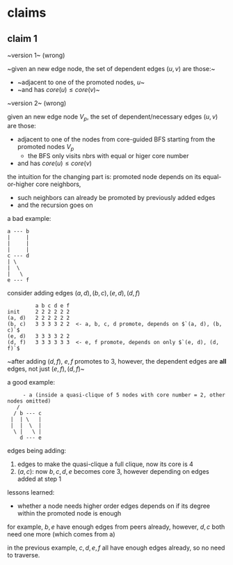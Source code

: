 
# claims

## claim 1

~version 1~ (wrong)

~given an new edge node, the set of dependent edges $`(u, v)`$ are those:~
   - ~adjacent to one of the promoted nodes, $`u`$~
   - ~and has $`core(u) \le core(v)`$~

~version 2~ (wrong)

given an new edge node $`V_p`$, the set of dependent/necessary edges $`(u, v)`$ are those:

   - adjacent to one of the nodes from core-guided BFS starting from the promoted nodes $`V_p`$
     - the BFS only visits nbrs with equal or higer core number
   - and has $`core(u) \le core(v)`$


the intuition for the changing part is: promoted node depends on its equal-or-higher core neighbors, 

- such neighbors can already be promoted by previously added edges
- and the recursion goes on 

a bad example:


    a --- b
    |     |
    |     |
    |     |
    c --- d
    | \
    |  \
    |   \
    e --- f



consider adding edges $`(a, d), (b, c), (e, d), (d, f)`$

             a b c d e f
    init     2 2 2 2 2 2
    (a, d)   2 2 2 2 2 2
    (b, c)   3 3 3 3 2 2  <- a, b, c, d promote, depends on $`(a, d), (b, c)`$
    (e, d)   3 3 3 3 2 2
    (d, f)   3 3 3 3 3 3  <- e, f promote, depends on only $`(e, d), (d, f)`$

~after adding $`(d, f)`$, $`{e, f}`$ promotes to 3, however, the dependent edges are **all** edges, not just $`{(e, f), (d, f)}`$~


a good example:


         - a (inside a quasi-clique of 5 nodes with core number = 2, other nodes omitted)
       /
      / b --- c
     |  | \   |
     |  |  \  |
      \ |   \ |  
        d --- e


edges being adding:

1. edges to make the quasi-clique a full clique, now its core is 4
2. $`(a, c)`$: now $`{b, c, d, e}`$ becomes core 3, however depending on edges added at step 1

lessons learned:

- whether a node needs higher order edges depends on if its degree within the promoted node is enough

for example, $`b, e`$ have enough edges from peers already, however, $`d, c`$ both need one more (which comes from a)

in the previous example, $`c, d, e, f`$ all have enough edges already, so no need to traverse. 